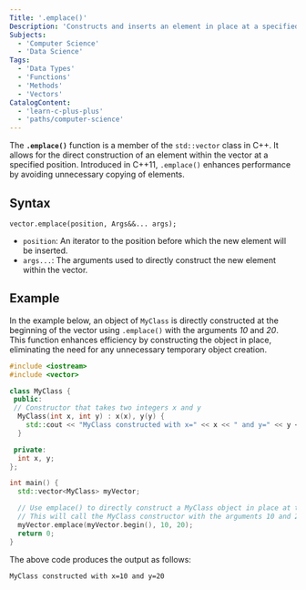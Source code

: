 ```yaml
---
Title: '.emplace()'
Description: 'Constructs and inserts an element in place at a specified position.'
Subjects:
  - 'Computer Science'
  - 'Data Science'
Tags:
  - 'Data Types'
  - 'Functions'
  - 'Methods'
  - 'Vectors'
CatalogContent:
  - 'learn-c-plus-plus'
  - 'paths/computer-science'
---
```


The **`.emplace()`** function is a member of the `std::vector` class in C++. It allows for the direct construction of an element within the vector at a specified position. Introduced in C++11, `.emplace()` enhances performance by avoiding unnecessary copying of elements.

## Syntax

```pseudo
vector.emplace(position, Args&&... args);
```

- `position`: An iterator to the position before which the new element will be inserted.
- `args...`: The arguments used to directly construct the new element within the vector.

## Example

In the example below, an object of `MyClass` is directly constructed at the beginning of the vector using `.emplace()` with the arguments _10_ and _20_. This function enhances efficiency by constructing the object in place, eliminating the need for any unnecessary temporary object creation.

```cpp
#include <iostream>
#include <vector>

class MyClass {
 public:
 // Constructor that takes two integers x and y
  MyClass(int x, int y) : x(x), y(y) {
    std::cout << "MyClass constructed with x=" << x << " and y=" << y << std::endl;
  }

 private:
  int x, y;
};

int main() {
  std::vector<MyClass> myVector;

  // Use emplace() to directly construct a MyClass object in place at the beginning of the vector
  // This will call the MyClass constructor with the arguments 10 and 20
  myVector.emplace(myVector.begin(), 10, 20);
  return 0;
}
```

The above code produces the output as follows:

```shell
MyClass constructed with x=10 and y=20
```
